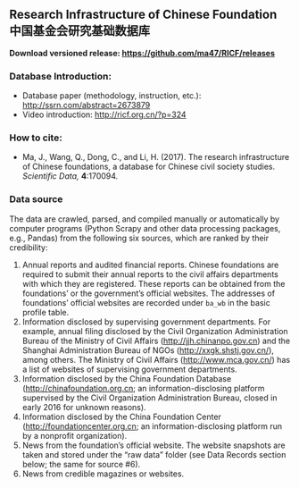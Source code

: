 ## Research Infrastructure of Chinese Foundation 中国基金会研究基础数据库

**Download versioned release: https://github.com/ma47/RICF/releases**

### Database Introduction:
- Database paper (methodology, instruction, etc.): http://ssrn.com/abstract=2673879
- Video introduction: http://ricf.org.cn/?p=324

### How to cite:
- Ma, J., Wang, Q., Dong, C., and Li, H. (2017). The research infrastructure of Chinese foundations, a database for Chinese civil society studies. _Scientific Data,_ __4__:170094.

### Data source 

The data are crawled, parsed, and compiled manually or automatically by computer programs (Python Scrapy and other data processing packages, e.g., Pandas) from the following six sources, which are ranked by their credibility:

1. Annual reports and audited financial reports. Chinese foundations are required to submit their annual reports to the civil affairs departments with which they are registered. These reports can be obtained from the foundations’ or the government’s official websites. The addresses of foundations’ official websites are recorded under `ba_wb` in the basic profile table.
2. Information disclosed by supervising government departments. For example, annual filing disclosed by the Civil Organization Administration Bureau of the Ministry of Civil Affairs (http://jjh.chinanpo.gov.cn) and the Shanghai Administration Bureau of NGOs (http://xxgk.shstj.gov.cn/), among others. The Ministry of Civil Affairs (http://www.mca.gov.cn/) has a list of websites of supervising government departments.
3. Information disclosed by the China Foundation Database (http://chinafoundation.org.cn; an information-disclosing platform supervised by the Civil Organization Administration Bureau, closed in early 2016 for unknown reasons).
4. Information disclosed by the China Foundation Center (http://foundationcenter.org.cn; an information-disclosing platform run by a nonprofit organization).
5. News from the foundation’s official website. The website snapshots are taken and stored under the “raw data” folder (see Data Records section below; the same for source #6).
6. News from credible magazines or websites.

